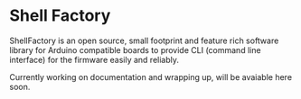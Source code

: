 # Shell Factory
ShellFactory is an open source, small footprint and feature rich software library for Arduino compatible boards to provide CLI (command line interface) for the firmware easily and reliably.

Currently working on documentation and wrapping up, will be avaiable here soon.
